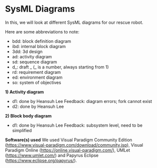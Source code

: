 # SysML Diagrams

In this, we will look at different SysML diagrams for our rescue robot.

Here are some abbreviations to note:
- bdd: block definition diagram
- ibd: internal block diagram
- 3dd: 3d design
- ad: activity diagram
- sd: sequence diagram
- d_: draft _ (_ is a number, always starting from 1)
- rd: requirement diagram
- ed: environment diagram
- so: system of objectives

**1) Activity diagram**
- d1: done by Heansuh Lee
Feedback: diagram errors; fork cannot exist
- d2: done by Heansuh Lee

**2) Block body diagram**
- d1: done by Heansuh Lee
Feedback: subsystem level, need to be simplified

**Software(s) used**
We used Visual Paradigm Community Edition (https://www.visual-paradigm.com/download/community.jsp), Visual Paradigm Online (https://online.visual-paradigm.com/), UMLet (https://www.umlet.com/) and Papyrus Eclipse (https://www.eclipse.org/papyrus/).
